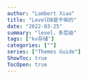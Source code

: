 ```yaml
---
author: "Lambert Xiao"
title: "LevelDB是干嘛的"
date: "2022-03-25"
summary: "level，多层级"
tags: ["kv存储"]
categories: [""]
series: ["Themes Guide"]
ShowToc: true
TocOpen: true
---
```

